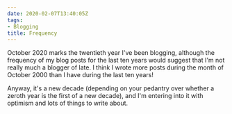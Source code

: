 ```yaml
---
date: 2020-02-07T13:40:05Z
tags:
- Blogging
title: Frequency
---
```


October 2020 marks the twentieth year I've been blogging, although the frequency of my blog posts for the last ten years would suggest that I'm not really much a blogger of late. I think I wrote more posts during the month of October 2000 than I have during the last ten years!

Anyway, it's a new decade (depending on your pedantry over whether a zeroth year is the first of a new decade), and I'm entering into it with optimism and lots of things to write about.  
